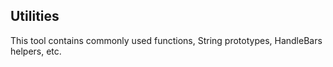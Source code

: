 ## Utilities

This tool contains commonly used functions, String prototypes, HandleBars helpers, etc.